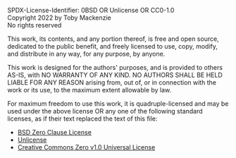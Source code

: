 SPDX-License-Identifier: 0BSD OR Unlicense OR CC0-1.0  
Copyright 2022 by Toby Mackenzie  
No rights reserved

This work, its contents, and any portion thereof, is free and open source, dedicated to the public benefit, and freely licensed to use, copy, modify, and distribute in any way, for any purpose, by anyone.

This work is designed for the authors' purposes, and is provided to others AS-IS, with NO WARRANTY OF ANY KIND.  NO AUTHORS SHALL BE HELD LIABLE FOR ANY REASON arising from, out of, or in connection with the work or its use, to the maximum extent allowable by law.

For maximum freedom to use this work, it is quadruple-licensed and may be used under the above license OR any one of the following standard licenses, as if their text replaced the text of this file:

- [BSD Zero Clause License](https://spdx.org/licenses/0BSD.html)
- [Unlicense](https://spdx.org/licenses/Unlicense.html)
- [Creative Commons Zero v1.0 Universal License](https://spdx.org/licenses/CC0-1.0.html)
